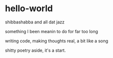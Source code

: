 # hello-world
shibbashabba and all dat jazz

something I been meanin to do for far too long

writing code, making thoughts real, a bit like a song

shitty poetry aside, it's a start.
